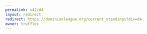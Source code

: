 ```yaml
---
permalink: s42/d4
layout: redirect
redirect: https://dominionleague.org/current_standings?div=d4
owner: truffles
---
```

